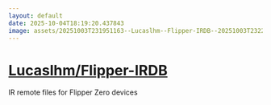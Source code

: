 ```yaml
---
layout: default
date: 2025-10-04T18:19:20.437843
image: assets/20251003T231951163--Lucaslhm--Flipper-IRDB--20251003T232250296--cropped.png
---
```


# [Lucaslhm/Flipper-IRDB](https://github.com/Lucaslhm/Flipper-IRDB)

IR remote files for Flipper Zero devices
